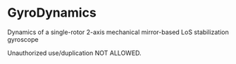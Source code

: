 # GyroDynamics
Dynamics of a single-rotor 2-axis mechanical mirror-based LoS stabilization gyroscope

Unauthorized use/duplication NOT ALLOWED.

